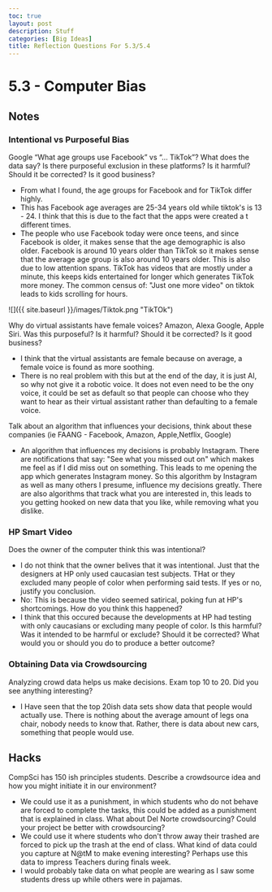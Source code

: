 ```yaml
---
toc: true
layout: post
description: Stuff
categories: [Big Ideas]
title: Reflection Questions For 5.3/5.4
---
```


# 5.3 - Computer Bias

## Notes
### Intentional vs Purposeful Bias
Google “What age groups use Facebook” vs “… TikTok”? What does the data say? Is there purposeful exclusion in these platforms? Is it harmful? Should it be corrected? Is it good business?

* From what I found, the age groups for Facebook and for TikTok differ highly. 
* This has Facebook age averages are 25-34 years old while tiktok's is 13 - 24. I think that this is due to the fact that the apps were created a t different times. 
* The people who use Facebook today were once teens, and since Facebook is older, it makes sense that the age demographic is also older. Facebook is around 10 years older than TikTok so it makes sense that the average age group is also around 10 years older. This is also due to low attention spans. TikTok has videos that are mostly under a minute, this keeps kids entertained for longer which generates TikTok more money. The common census of: "Just one more video" on tiktok leads to kids scrolling for hours.

![]({{ site.baseurl }}/images/Tiktok.png "TikTOk")

Why do virtual assistants have female voices? Amazon, Alexa Google, Apple Siri. Was this purposeful? Is it harmful? Should it be corrected? Is it good business?

* I think that the virtual assistants are female because on average, a female voice is found as more soothing. 
* There is no real problem with this but at the end of the day, it is just AI, so why not give it a robotic voice. It does not even need to be the ony voice, it could be set as default so that people can choose who they want to hear as their virtual assistant rather than defaulting to a female voice.

Talk about an algorithm that influences your decisions, think about these companies (ie FAANG - Facebook, Amazon, Apple,Netflix, Google)

* An algorithm that influences my decisions is probably Instagram. There are notifications that say: "See what you missed out on" which makes me feel as if I did miss out on something. This leads to me opening the app which generates Instagram money.  So this algorithm by Instagram as well as many others I presume, influence my decisions greatly. There are also algorithms that track what you are interested in, this leads to you getting hooked on new data that you like, while removing what you dislike.

### HP Smart Video
Does the owner of the computer think this was intentional?
* I do not think that the owner belives that it was intentional. Just that the designers at HP only used caucasian test subjects. THat or they excluded many people of color when performing said tests.
If yes or no, justify you conclusion.
* No: This is because the video seemed satirical, poking fun at HP's shortcomings.
How do you think this happened?
* I think that this occured because the developments at HP had testing with only caucasians or excluding many people of color.
Is this harmful? Was it intended to be harmful or exclude?
Should it be corrected?
What would you or should you do to produce a better outcome?

### Obtaining Data via Crowdsourcing
Analyzing crowd data helps us make decisions. Exam top 10 to 20. Did you see anything interesting?

* I Have seen that the top 20ish data sets show data that people would actually use. There is nothing about the average amount of legs ona chair, nobody needs to know that. Rather, there is data about new cars, something that people would use.

## Hacks 

CompSci has 150 ish principles students. Describe a crowdsource idea and how you might initiate it in our environment?
* We could use it as a punishment, in which students who do not behave are forced to complete the tasks, this could be added as a punishment that is explained in class.
What about Del Norte crowdsourcing? Could your project be better with crowdsourcing?
* We could use it where students who don't throw away their trashed are forced to pick up the trash at the end of class.
What kind of data could you capture at N@tM to make evening interesting? Perhaps use this data to impress Teachers during finals week.
* I would probably take data on what people are wearing as I saw some students dress up while others were in pajamas.